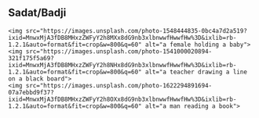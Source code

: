 <html lang="en">
<head>
    <meta charset="UTF-8">
    <meta http-equiv="X-UA-Compatible" content="IE=edge">
    <meta name="viewport" content="width=device-width, initial-scale=1.0">
    <link rel="stylesheet" href="C:\Users\sadat\Desktop\Library\photoBlog.css">
    <link href="https://fonts.googleapis.com/css2?family=Roboto+Condensed:wght@700&family=Roboto:wght@100&display=swap" rel="stylesheet">
    <script src="https://kit.fontawesome.com/fcd59902e3.js" crossorigin="anonymous"></script>
    <title>Photo Blog</title>

</head>
<body>
    <nav><h1><strong>Sadat/Badji</strong><i class="fas fa-meteor"></i></h1></nav>

    <img src="https://images.unsplash.com/photo-1548444835-0bc4a7d2a519?ixid=MnwxMjA3fDB8MHxzZWFyY2h8MXx8dG9nb3xlbnwwfHwwfHw%3D&ixlib=rb-1.2.1&auto=format&fit=crop&w=800&q=60" alt="a female holding a baby">
    <img src="https://images.unsplash.com/photo-1541000020894-321f175f5a69?ixid=MnwxMjA3fDB8MHxzZWFyY2h8NHx8dG9nb3xlbnwwfHwwfHw%3D&ixlib=rb-1.2.1&auto=format&fit=crop&w=800&q=60" alt="a teacher drawing a line on a black board">
    <img src="https://images.unsplash.com/photo-1622294891694-07a7ebbd9f37?ixid=MnwxMjA3fDB8MHxzZWFyY2h8OXx8dG9nb3xlbnwwfHwwfHw%3D&ixlib=rb-1.2.1&auto=format&fit=crop&w=800&q=60" alt="a man reading a book">
    
</body>
</html>
